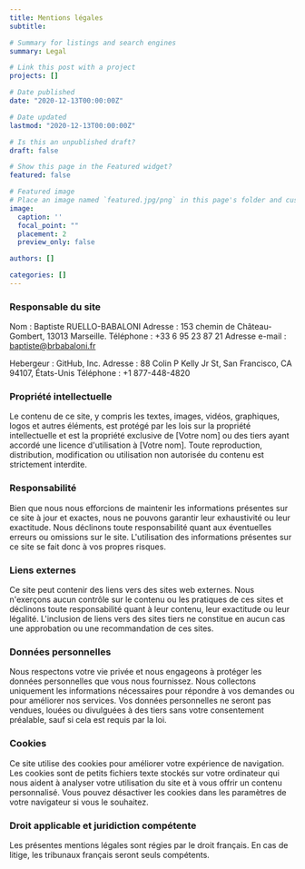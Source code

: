 ```yaml
---
title: Mentions légales
subtitle:

# Summary for listings and search engines
summary: Legal

# Link this post with a project
projects: []

# Date published
date: "2020-12-13T00:00:00Z"

# Date updated
lastmod: "2020-12-13T00:00:00Z"

# Is this an unpublished draft?
draft: false

# Show this page in the Featured widget?
featured: false

# Featured image
# Place an image named `featured.jpg/png` in this page's folder and customize its options here.
image:
  caption: ''
  focal_point: ""
  placement: 2
  preview_only: false

authors: []

categories: []
---
```


<h3>Responsable du site</h3>

Nom : Baptiste RUELLO-BABALONI
Adresse : 153 chemin de Château-Gombert, 13013 Marseille.
Téléphone : +33 6 95 23 87 21
Adresse e-mail : baptiste@brbabaloni.fr

Hebergeur : GitHub, Inc.
Adresse : 88 Colin P Kelly Jr St, San Francisco, CA 94107, États-Unis
Téléphone : +1 877-448-4820

<h3>Propriété intellectuelle</h3>

Le contenu de ce site, y compris les textes, images, vidéos, graphiques, logos et autres éléments, est protégé par les lois sur la propriété intellectuelle et est la propriété exclusive de [Votre nom] ou des tiers ayant accordé une licence d'utilisation à [Votre nom]. Toute reproduction, distribution, modification ou utilisation non autorisée du contenu est strictement interdite.

<h3>Responsabilité</h3>

Bien que nous nous efforcions de maintenir les informations présentes sur ce site à jour et exactes, nous ne pouvons garantir leur exhaustivité ou leur exactitude. Nous déclinons toute responsabilité quant aux éventuelles erreurs ou omissions sur le site. L'utilisation des informations présentes sur ce site se fait donc à vos propres risques.

<h3>Liens externes</h3>

Ce site peut contenir des liens vers des sites web externes. Nous n'exerçons aucun contrôle sur le contenu ou les pratiques de ces sites et déclinons toute responsabilité quant à leur contenu, leur exactitude ou leur légalité. L'inclusion de liens vers des sites tiers ne constitue en aucun cas une approbation ou une recommandation de ces sites.

<h3>Données personnelles</h3>

Nous respectons votre vie privée et nous engageons à protéger les données personnelles que vous nous fournissez. Nous collectons uniquement les informations nécessaires pour répondre à vos demandes ou pour améliorer nos services. Vos données personnelles ne seront pas vendues, louées ou divulguées à des tiers sans votre consentement préalable, sauf si cela est requis par la loi.

<h3>Cookies</h3>

Ce site utilise des cookies pour améliorer votre expérience de navigation. Les cookies sont de petits fichiers texte stockés sur votre ordinateur qui nous aident à analyser votre utilisation du site et à vous offrir un contenu personnalisé. Vous pouvez désactiver les cookies dans les paramètres de votre navigateur si vous le souhaitez.

<h3>Droit applicable et juridiction compétente</h3>

Les présentes mentions légales sont régies par le droit français. En cas de litige, les tribunaux français seront seuls compétents.